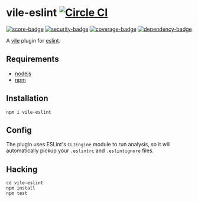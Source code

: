 # vile-eslint [![Circle CI](https://circleci.com/gh/brentlintner/vile-eslint.svg?style=svg&circle-token=30983c1276bcd5af3c68e487994c5a149393ede5)](https://circleci.com/gh/brentlintner/vile-eslint)

[![score-badge](https://vile.io/brentlintner/vile-eslint/badges/score?token=MSA5WLCjymNb3VvSBT3h)](https://vile.io/brentlintner/vile-eslint) [![security-badge](https://vile.io/brentlintner/vile-eslint/badges/security?token=MSA5WLCjymNb3VvSBT3h)](https://vile.io/brentlintner/vile-eslint) [![coverage-badge](https://vile.io/brentlintner/vile-eslint/badges/coverage?token=MSA5WLCjymNb3VvSBT3h)](https://vile.io/brentlintner/vile-eslint) [![dependency-badge](https://vile.io/brentlintner/vile-eslint/badges/dependency?token=MSA5WLCjymNb3VvSBT3h)](https://vile.io/brentlintner/vile-eslint)

A [vile](http://vile.io) plugin for [eslint](http://eslint.org).

## Requirements

- [nodejs](http://nodejs.org)
- [npm](http://npmjs.org)

## Installation

    npm i vile-eslint

## Config

The plugin uses ESLint's `CLIEngine` module to run analysis, so it will
automatically pickup your `.eslintrc` and `.eslintignore` files.

## Hacking

    cd vile-eslint
    npm install
    npm test
